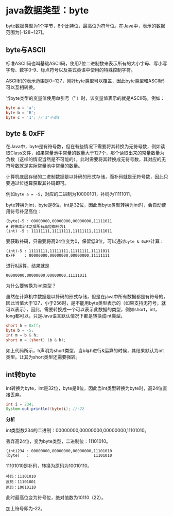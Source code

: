 # java数据类型：byte

byte数据类型为1个字节，8个比特位，最高位为符号位。在Java中，表示的数据范围为[-128~127]。

## byte与ASCII

标准ASCII码也叫基础ASCII码，使用7位二进制数来表示所有的大小字母、写小写字母、数字0-9、标点符号以及美式英语中使用的特殊控制字符。

ASCII码的表示范围是0~127，刚好byte类型可以覆盖，因此byte类型和ASCII码可以互相转换。

当byte类型的变量值使用单引号（''）时，该变量值表示的就是ASCII码，例如：

```java
byte a = 'a';   
byte b = 'B';
byte c = '1'; //'1'不是1
```

## byte & 0xFF

在Java中，byte是有符号数，但在有些情况下需要将其转换为无符号数，例如读取Class文件，如果常量池中常量的数量大于127个，那个读取出来的常量数量为负数（这样的情况当然是不可能的），此时需要将其转换成无符号数，其对应的无符号数就是实际常量池中常量的数量。

计算机底层存储的二进制数据是以补码的形式存储，而补码就是无符号数，因此只要通过位运算获取其补码即可。

例如`byte a = -5`，对应的二进制为10000101，补码为11111011，

byte转换为int，byte是8位，int是32位，因此当byte类型转换为int时，会自动使用符号补足高位：

```
(byte)-5 : 00000000,00000000,00000000,11111011
# 转换成int之后所有高位都补为1
(int) -5 : 11111111,11111111,11111111,11111011
```

要获取补码，只需要将高24位变为0，保留低8位，可以通过`byte & 0xFF`计算：

```
(int)-5 : 11111111,11111111,11111111,11111011
0xFF    : 00000000,00000000,00000000,11111111
```

进行&运算，结果就是

```
00000000,00000000,00000000,11111011
```

为什么要转换为int类型？

虽然在计算机中数据是以补码的形式存储，但是在java中所有数据都是有符号的，因此当值大于127，小于256时，是不能用byte类型表示的（如果支持无符号，就可以表示），因此，需要转换成一个可以表示此数据的类型，例如short，int，long都可以，只是Java语言默认情况下都是转换成int类型。

```java
short h = 0xff;
byte b = -5;
int m = b & h;
short n = (short) (b & h);
```

如上代码所示，h声明为short类型，当b与h进行&运算的时候，其结果默认为int类型。让其为short类型还需要强转。

## int转byte

int转换为byte，int是32位，byte是8位，因此当int类型转换为byte时，高24位直接丢弃。

```java
int i = 234;
System.out.println((byte)i); //-22
```

**分析**

int类型数234的二进制：00000000,00000000,00000000,11101010。

丢弃高24位，变为byte类型，二进制位：11101010。

```
(int)234 : 00000000,00000000,00000000,11101010
(byte)   :                            11101010
```

11101010是补码，转换为原码为10010110。

```
补码：11101010
反码：11101001
原码：10010110
```

此时最高位变为符号位，绝对值数为10110（22）。

加上符号即为-22。



